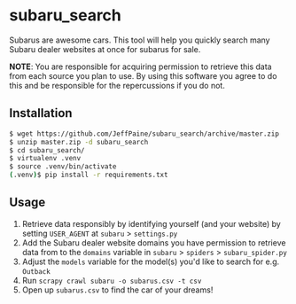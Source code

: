 # subaru_search

Subarus are awesome cars. This tool will help you quickly search many Subaru dealer websites at once for subarus for sale.

**NOTE**: You are responsible for acquiring permission to retrieve this data from each source you plan to use. By using this software you agree to do this and be responsible for the repercussions if you do not.

## Installation

```bash
$ wget https://github.com/JeffPaine/subaru_search/archive/master.zip
$ unzip master.zip -d subaru_search
$ cd subaru_search/
$ virtualenv .venv
$ source .venv/bin/activate
(.venv)$ pip install -r requirements.txt
```

## Usage

1. Retrieve data responsibly by identifying yourself (and your website) by setting `USER_AGENT` at `subaru` > `settings.py`
1. Add the Subaru dealer website domains you have permission to retrieve data from to the `domains` variable in `subaru` > `spiders` > `subaru_spider.py`
1. Adjust the `models` variable for the model(s) you'd like to search for e.g. `Outback`
1. Run `scrapy crawl subaru -o subarus.csv -t csv`
1. Open up `subarus.csv` to find the car of your dreams!
